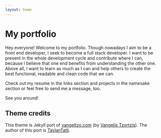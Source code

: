 ```yaml
---
layout: home
---
```

# My portfolio

Hey everyone! Welcome to my portfolio.
Though nowadays I aim to be a front end developer, I seek to become a full stack developer. I want to be present in the whole development cycle and contribute where I can, because I believe that one end benefits from understanding the other one. 
Above all, I want to learn as much as I can and help others to create the best functional, readable and clean code that we can.

Check out my resume in the links section and projects in the namesake section or feel free to send me a message, too.

See you around!

## Theme credits

This theme is Jekyll port of [vangeltzo.com](http://vangeltzo.com/) (by [Vangelis Tzortzis](https://github.com/srekoble)). The author of this port is [TaylanTatli](https://github.com/TaylanTatli).

